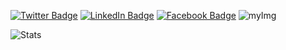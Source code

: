 [![Twitter Badge](https://img.shields.io/twitter/follow/hamidrixvi?style=social)](https://twitter.com/hamidrixvi)
[![LinkedIn Badge](https://img.shields.io/badge/My-LinkedIn-blue)](https://linkedin.com/in/hamidrixvi/)
[![Facebook Badge](https://img.shields.io/badge/Facebook-1877F2?logo=facebook&logoColor=white)](https://facebook.com/hamidrixvi/)
![myImg](IMG_20200712_150741.png)

![Stats](https://github-readme-stats.vercel.app/api?username=syedhamidali&show_icons=true&theme=radical)
